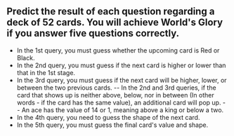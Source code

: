 Predict the result of each question regarding a deck of 52 cards.
You will achieve World's Glory if you answer five questions correctly.
---
- In the 1st query, you must guess whether the upcoming card is Red or Black.
- In the 2nd  query, you must guess if the next card is higher or lower than that in the 1st stage.
- In the 3rd query, you must guess if the next card will be higher, lower, or between the two previous cards.
 -- In the 2nd and 3rd queries, if the card that shows up is neither above, below, nor in between (In other words - if the card has the same value), an additional card     will pop up.
 -- An ace has the value of 14 or 1, meaning above a king or below a two.
- In the 4th query, you need to guess the shape of the next card.
- In the 5th query, you must guess the final card's value and shape.
